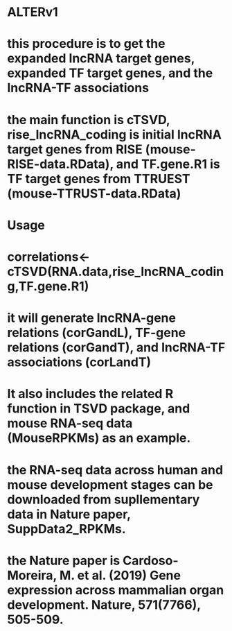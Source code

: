 # ALTERv1

# this procedure is to get the expanded lncRNA target genes, expanded TF target genes, and the lncRNA-TF associations

# the main function is cTSVD, rise_lncRNA_coding is initial lncRNA target genes from RISE (mouse-RISE-data.RData), and TF.gene.R1 is TF target genes from TTRUEST (mouse-TTRUST-data.RData)

# Usage

# correlations<-cTSVD(RNA.data,rise_lncRNA_coding,TF.gene.R1)

# it will generate lncRNA-gene relations (corGandL), TF-gene relations (corGandT), and lncRNA-TF associations (corLandT)

# It also includes the related R function in TSVD package, and mouse RNA-seq data (MouseRPKMs) as an example.

# the RNA-seq data across human and mouse development stages can be downloaded from supllementary data in Nature paper, SuppData2_RPKMs.

# the Nature paper is Cardoso-Moreira, M. et al. (2019) Gene expression across mammalian organ development. Nature, 571(7766), 505-509.
